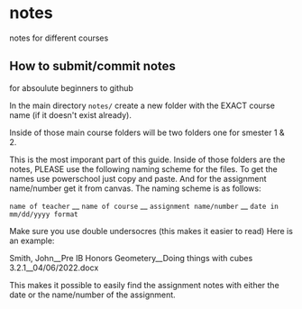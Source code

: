 # notes
notes for different courses

## How to submit/commit notes

for absoulute beginners to github 

In the main directory `notes/` create a new folder with the EXACT course name (if it doesn't exist already).

Inside of those main course folders will be two folders one for smester 1 & 2.

This is the most imporant part of this guide. Inside of those folders are the notes, PLEASE use the following naming scheme for the files. To get the names use powerschool just copy and paste. And for the assignment name/number get it from canvas. The naming scheme is as follows:

`name of teacher` __ `name of course` __ `assignment name/number` __ `date in mm/dd/yyyy format` 

Make sure you use double undersocres (this makes it easier to read)
Here is an example:

Smith, John__Pre IB Honors Geometery__Doing things with cubes 3.2.1__04/06/2022.docx

This makes it possible to easily find the assignment notes with either the date or the name/number of the assignment.
